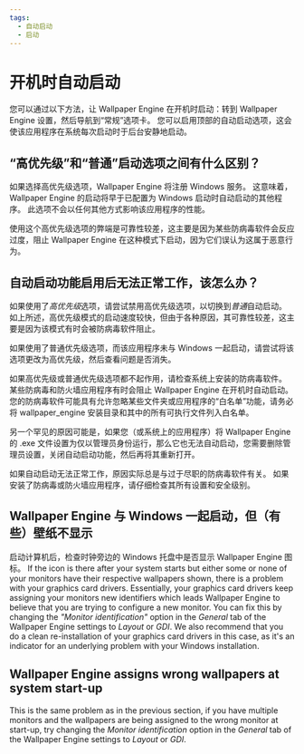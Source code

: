 ```yaml
---
tags:
  - 自动启动
  - 启动
---
```


# 开机时自动启动

您可以通过以下方法，让 Wallpaper Engine 在开机时启动：转到 Wallpaper Engine 设置，然后导航到“常规”选项卡。 您可以启用顶部的自动启动选项，这会使该应用程序在系统每次启动时于后台安静地启动。

## “高优先级”和“普通”启动选项之间有什么区别？

如果选择高优先级选项，Wallpaper Engine 将注册 Windows 服务。 这意味着，Wallpaper Engine 的启动将早于已配置为 Windows 启动时自动启动的其他程序。 此选项不会以任何其他方式影响该应用程序的性能。

使用这个高优先级选项的弊端是可靠性较差，这主要是因为某些防病毒软件会反应过度，阻止 Wallpaper Engine 在这种模式下启动，因为它们误认为这属于恶意行为。

## 自动启动功能启用后无法正常工作，该怎么办？

如果使用了*高优先级*选项，请尝试禁用高优先级选项，以切换到*普通*自动启动。 如上所述，高优先级模式的启动速度较快，但由于各种原因，其可靠性较差，这主要是因为该模式有时会被防病毒软件阻止。

如果使用了普通优先级选项，而该应用程序未与 Windows 一起启动，请尝试将该选项更改为高优先级，然后查看问题是否消失。

如果高优先级或普通优先级选项都不起作用，请检查系统上安装的防病毒软件。 某些防病毒和防火墙应用程序有时会阻止 Wallpaper Engine 在开机时自动启动。 您的防病毒软件可能具有允许忽略某些文件夹或应用程序的“白名单”功能，请务必将 wallpaper_engine 安装目录和其中的所有可执行文件列入白名单。

另一个罕见的原因可能是，如果您（或系统上的应用程序）将 Wallpaper Engine 的 .exe 文件设置为仅以管理员身份运行，那么它也无法自动启动，您需要删除管理员设置，关闭自动启动功能，然后再将其重新打开。

如果自动启动无法正常工作，原因实际总是与过于尽职的防病毒软件有关。 如果安装了防病毒或防火墙应用程序，请仔细检查其所有设置和安全级别。

## Wallpaper Engine 与 Windows 一起启动，但（有些）壁纸不显示

 启动计算机后，检查时钟旁边的 Windows 托盘中是否显示 Wallpaper Engine 图标。 If the icon is there after your system starts but either some or none of your monitors have their respective wallpapers shown, there is a problem with your graphics card drivers. Essentially, your graphics card drivers keep assigning your monitors new identifiers which leads Wallpaper Engine to believe that you are trying to configure a new monitor. You can fix this by changing the *"Monitor identification"* option in the *General* tab of the Wallpaper Engine settings to *Layout* or *GDI*. We also recommend that you do a clean re-installation of your graphics card drivers in this case, as it's an indicator for an underlying problem with your Windows installation.

 ## Wallpaper Engine assigns wrong wallpapers at system start-up

 This is the same problem as in the previous section, if you have multiple monitors and the wallpapers are being assigned to the wrong monitor at start-up, try changing the *Monitor identification* option in the *General* tab of the Wallpaper Engine settings to *Layout* or *GDI*.